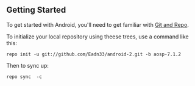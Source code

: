 Getting Started
---------------

To get started with Android, you'll need to get
familiar with [Git and Repo](http://source.android.com/source/using-repo.html).

To initialize your local repository using theese trees, use a command like this:

    repo init -u git://github.com/Eadn33/android-2.git -b aosp-7.1.2

Then to sync up:

    repo sync  -c
